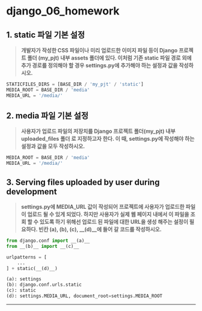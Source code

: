 # django_06_homework





## 1. static 파일 기본 설정

> **개발자가 작성한 CSS 파일이나 미리 업로드한 이미지 파일 등이 Django 프로젝트 폴더 (my_pjt) 내부 assets 폴더에 있다. 이처럼 기존 static 파일 경로 외에 추가 경로를 정의해야 할 경우 settings.py에 추가해야 하는 설정과 값을 작성하시오.**



```python
STATICFILES_DIRS = [BASE_DIR / 'my_pjt' / 'static']
MEDIA_ROOT = BASE_DIR / 'media'
MEDIA_URL = '/media/'
```





## 2. media 파일 기본 설정

> **사용자가 업로드 파일의 저장치를 Django 프로젝트 폴더(my_pjt) 내부 uploaded_files 폴더 로 지정하고자 한다. 이 때, settings.py에 작성해야 하는 설정과 값을 모두 작성하시오.**

```python
MEDIA_ROOT = BASE_DIR / 'media'
MEDIA_URL = '/media/'
```



## 3. Serving files uploaded by user during development

> **settings.py에 MEDIA_URL 값이 작성되어 프로젝트에 사용자가 업로드한 파일이 업로드 될 수 있게 되었다. 하지만 사용자가 실제 웹 페이지 내에서 이 파일을 조회 할 수 있도록 하기 위해선 업로드 된 파일에 대한 URL을 생성 해주는 설정이 필요하다. 빈칸 __(a)__, __(b)__, __(c)__, __(d)__에 들어 갈 코드를 작성하시오.**

```python
from django.conf import __(a)__
from __(b)__ import __(c)__

urlpatterns = [
    ...
] + static(__(d)__)
```

```python
(a): settings
(b): django.conf.urls.static
(c): static
(d): settings.MEDIA_URL, document_root=settings.MEDIA_ROOT
```



___

